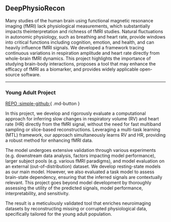 ## DeepPhysioRecon

Many studies of the human brain using functional magnetic resonance imaging (fMRI) lack physiological measurements, which substantially impacts theinterpretation and richness of fMRI studies. Natural fluctuations in autonomic physiology, such as breathing and heart rate, provide windows into critical functions including cognition, emotion, and health, and can heavily influence fMRI signals. We developed a framework tracing continuous variations in respiration amplitude and heart rate directly from whole-brain fMRI dynamics. This project highlights the importance of studying brain-body interactions, proposes a tool that may enhance the efficacy of fMRI as a biomarker, and provides widely applicable open-source software.

---

### Young Adult Project

[REPO :simple-github:](#){ .md-button }

In this project, we develop and rigorously evaluate a computational approach for inferring slow changes in respiratory volume (RV) and heart rate (HR) directly from the fMRI signal, without the need for fast multiband sampling or slice-based reconstructions. Leveraging a multi-task learning (MTL) framework, our approach simultaneously learns RV and HR, providing a robust method for enhancing fMRI data.

The model undergoes extensive validation through various experiments (e.g. downstream data analysis, factors impacting model performance), larger subject pools (e.g. various fMRI paradigms), and model evaluation on an external (out-of-distribution) dataset. We develop resting-state models as our main model. However, we also evaluated a task model to assess brain-state dependency, ensuring that the inferred signals are contextually relevant. This project goes beyond model development by thoroughly assessing the utility of the predicted signals, model performance, interpretability, and sensitivity.

The result is a meticulously validated tool that enriches neuroimaging datasets by reconstructing missing or corrupted physiological data, specifically tailored for the young adult population.
